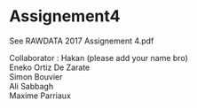 # Assignement4

See RAWDATA 2017 Assignement 4.pdf

Collaborator :
Hakan (please add your name bro)  
Eneko Ortiz De Zarate  
Simon Bouvier  
Ali Sabbagh  
Maxime Parriaux  